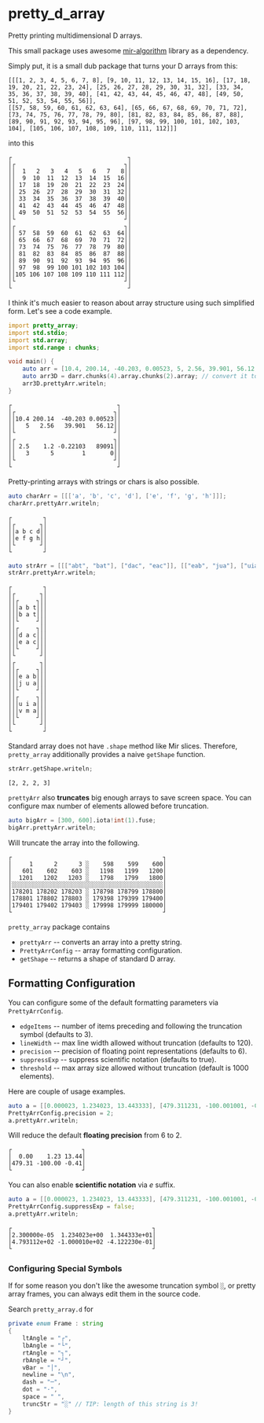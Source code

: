 # pretty\_d\_array

Pretty printing multidimensional D arrays.

This small package uses awesome [mir-algorithm](https://github.com/libmir/mir-algorithm) library as a dependency.

Simply put, it is a small dub package that turns your D arrays from this:

```
[[[1, 2, 3, 4, 5, 6, 7, 8], [9, 10, 11, 12, 13, 14, 15, 16], [17, 18, 19, 20, 21, 22, 23, 24], [25, 26, 27, 28, 29, 30, 31, 32], [33, 34, 35, 36, 37, 38, 39, 40], [41, 42, 43, 44, 45, 46, 47, 48], [49, 50, 51, 52, 53, 54, 55, 56]],
[[57, 58, 59, 60, 61, 62, 63, 64], [65, 66, 67, 68, 69, 70, 71, 72], [73, 74, 75, 76, 77, 78, 79, 80], [81, 82, 83, 84, 85, 86, 87, 88], [89, 90, 91, 92, 93, 94, 95, 96], [97, 98, 99, 100, 101, 102, 103, 104], [105, 106, 107, 108, 109, 110, 111, 112]]]
```

into this

```
┌                                 ┐
│┌                               ┐│
││  1   2   3   4   5   6   7   8││
││  9  10  11  12  13  14  15  16││
││ 17  18  19  20  21  22  23  24││
││ 25  26  27  28  29  30  31  32││
││ 33  34  35  36  37  38  39  40││
││ 41  42  43  44  45  46  47  48││
││ 49  50  51  52  53  54  55  56││
│└                               ┘│
│┌                               ┐│
││ 57  58  59  60  61  62  63  64││
││ 65  66  67  68  69  70  71  72││
││ 73  74  75  76  77  78  79  80││
││ 81  82  83  84  85  86  87  88││
││ 89  90  91  92  93  94  95  96││
││ 97  98  99 100 101 102 103 104││
││105 106 107 108 109 110 111 112││
│└                               ┘│
└                                 ┘
```

I think it's much easier to reason about array structure using such simplified form.
Let's see a code example.

```d
import pretty_array;
import std.stdio;
import std.array;
import std.range : chunks;

void main() {
    auto arr = [10.4, 200.14, -40.203, 0.00523, 5, 2.56, 39.901, 56.12, 2.5, 1.2, -0.22103, 89091, 3, 5, 1, 0];
    auto arr3D = darr.chunks(4).array.chunks(2).array; // convert it to [2 x 2 x 4] array
    arr3D.prettyArr.writeln;
}
```

```
┌                              ┐
│┌                            ┐│
││10.4 200.14  -40.203 0.00523││
││   5   2.56   39.901   56.12││
│└                            ┘│
│┌                            ┐│
││ 2.5    1.2 -0.22103   89091││
││   3      5        1       0││
│└                            ┘│
└                              ┘
```

Pretty-printing arrays with strings or chars is also possible.

```d
auto charArr = [[['a', 'b', 'c', 'd'], ['e', 'f', 'g', 'h']]];
charArr.prettyArr.writeln;
```
```
┌         ┐
│┌       ┐│
││a b c d││
││e f g h││
│└       ┘│
└         ┘
```

```d
auto strArr = [[["abt", "bat"], ["dac", "eac"]], [["eab", "jua"], ["uia", "vma"]]];
strArr.prettyArr.writeln;
```
```
┌         ┐
│┌       ┐│
││┌     ┐││
│││a b t│││
│││b a t│││
││└     ┘││
││┌     ┐││
│││d a c│││
│││e a c│││
││└     ┘││
│└       ┘│
│┌       ┐│
││┌     ┐││
│││e a b│││
│││j u a│││
││└     ┘││
││┌     ┐││
│││u i a│││
│││v m a│││
││└     ┘││
│└       ┘│
└         ┘
```

Standard array does not have `.shape` method like Mir slices.
Therefore, `pretty_array` additionally provides a naive `getShape` function.

```d
strArr.getShape.writeln;
```
```
[2, 2, 2, 3]
```

`prettyArr` also **truncates** big enough arrays to save screen space. You can configure max number of elements allowed before truncation.

```d
auto bigArr = [300, 600].iota!int(1).fuse;
bigArr.prettyArr.writeln;
```

Will truncate the array into the following.

```
┌                                           ┐
│     1      2      3 ░    598    599    600│
│   601    602    603 ░   1198   1199   1200│
│  1201   1202   1203 ░   1798   1799   1800│
│░░░░░░░░░░░░░░░░░░░░░░░░░░░░░░░░░░░░░░░░░░░│
│178201 178202 178203 ░ 178798 178799 178800│
│178801 178802 178803 ░ 179398 179399 179400│
│179401 179402 179403 ░ 179998 179999 180000│
└                                           ┘
```

`pretty_array` package contains

* `prettyArr` -- converts an array into a pretty string.
* `PrettyArrConfig` -- array formatting configuration.
* `getShape` -- returns a shape of standard D array.

## Formatting Configuration

You can configure some of the default formatting parameters via `PrettyArrConfig`.

* `edgeItems` -- number of items preceding and following the truncation symbol (defaults to 3).
* `lineWidth` -- max line width allowed without truncation (defaults to 120).
* `precision` -- precision of floating point representations (defaults to 6).
* `suppressExp` -- suppress scientific notation (defaults to true).
* `threshold` -- max array size allowed without truncation (default is 1000 elements).

Here are couple of usage examples.

```d
auto a = [[0.000023, 1.234023, 13.443333], [479.311231, -100.001001, -0.412223]];
PrettyArrConfig.precision = 2;
a.prettyArr.writeln;
```

Will reduce the default **floating precision** from 6 to 2.

```
┌                    ┐
│  0.00    1.23 13.44│
│479.31 -100.00 -0.41│
└                    ┘
```

You can also enable **scientific notation** via _e_ suffix.

```d
auto a = [[0.000023, 1.234023, 13.443333], [479.311231, -100.001001, -0.412223]];
PrettyArrConfig.suppressExp = false;
a.prettyArr.writeln;
```

```
┌                                        ┐
│2.300000e-05  1.234023e+00  1.344333e+01│
│4.793112e+02 -1.000010e+02 -4.122230e-01│
└                                        ┘
```

### Configuring Special Symbols

If for some reason you don't like the awesome truncation symbol `░`, or pretty array frames, you can always edit them in the source code.

Search `pretty_array.d` for

```d
private enum Frame : string
{
    ltAngle = "┌",
    lbAngle = "└",
    rtAngle = "┐",
    rbAngle = "┘",
    vBar = "│",
    newline = "\n",
    dash = "─",
    dot = "·",
    space = " ",
    truncStr = "░" // TIP: length of this string is 3!
}
```
